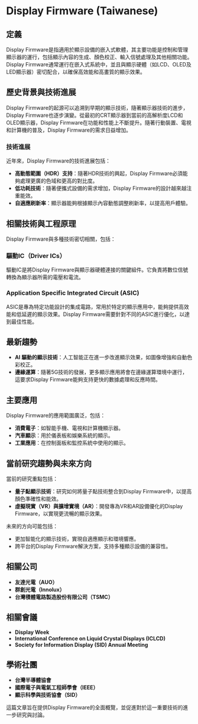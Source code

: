 # Display Firmware (Taiwanese)

## 定義

Display Firmware是指適用於顯示設備的嵌入式軟體，其主要功能是控制和管理顯示器的運行，包括顯示內容的生成、顏色校正、輸入信號處理及其他相關功能。Display Firmware通常運行在嵌入式系統中，並且與顯示硬體（如LCD、OLED及LED顯示器）密切配合，以確保高效能和高畫質的顯示效果。

## 歷史背景與技術進展

Display Firmware的起源可以追溯到早期的顯示技術，隨著顯示器技術的進步，Display Firmware也逐步演變。從最初的CRT顯示器到當前的高解析度LCD和OLED顯示器，Display Firmware在功能和性能上不斷提升。隨著行動裝置、電視和計算機的普及，Display Firmware的需求日益增加。

### 技術進展

近年來，Display Firmware的技術進展包括：

- **高動態範圍（HDR）支持**：隨著HDR技術的興起，Display Firmware必須能夠處理更廣的色域和更高的對比度。
- **低功耗技術**：隨著便攜式設備的需求增加，Display Firmware的設計越來越注重能效。
- **自適應刷新率**：顯示器能夠根據顯示內容動態調整刷新率，以提高用戶體驗。

## 相關技術與工程原理

Display Firmware與多種技術密切相關，包括：

### 驅動IC（Driver ICs）

驅動IC是將Display Firmware與顯示器硬體連接的關鍵組件。它負責將數位信號轉換為顯示器所需的電壓和電流。

### Application Specific Integrated Circuit (ASIC)

ASIC是專為特定功能設計的集成電路，常用於特定的顯示應用中，能夠提供高效能和低延遲的顯示效果。Display Firmware需要針對不同的ASIC進行優化，以達到最佳性能。

## 最新趨勢

- **AI 驅動的顯示技術**：人工智能正在進一步改進顯示效果，如圖像增強和自動色彩校正。
- **邊緣運算**：隨著5G技術的發展，更多顯示應用將會在邊緣運算環境中運行，這要求Display Firmware能夠支持更快的數據處理和反應時間。

## 主要應用

Display Firmware的應用範圍廣泛，包括：

- **消費電子**：如智能手機、電視和計算機顯示器。
- **汽車顯示**：用於儀表板和娛樂系統的顯示。
- **工業應用**：在控制面板和監控系統中使用的顯示。

## 當前研究趨勢與未來方向

當前的研究重點包括：

- **量子點顯示技術**：研究如何將量子點技術整合到Display Firmware中，以提高顏色準確性和能效。
- **虛擬現實（VR）與擴增實境（AR）**：開發專為VR和AR設備優化的Display Firmware，以實現更流暢的顯示效果。

未來的方向可能包括：

- 更加智能化的顯示技術，實現自適應顯示和環境響應。
- 跨平台的Display Firmware解決方案，支持多種顯示設備的兼容性。

## 相關公司

- **友達光電（AUO）**
- **群創光電（Innolux）**
- **台灣積體電路製造股份有限公司（TSMC）**

## 相關會議

- **Display Week**
- **International Conference on Liquid Crystal Displays (ICLCD)**
- **Society for Information Display (SID) Annual Meeting**

## 學術社團

- **台灣半導體協會**
- **國際電子與電氣工程師學會（IEEE）**
- **顯示科學與技術協會（SID）**

這篇文章旨在提供Display Firmware的全面概覽，並促進對於這一重要技術的進一步研究與討論。